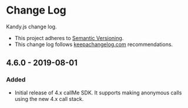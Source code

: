 # Change Log

Kandy.js change log.

- This project adheres to [Semantic Versioning](http://semver.org/).
- This change log follows [keepachangelog.com](http://keepachangelog.com/) recommendations.

## 4.6.0 - 2019-08-01

### Added

- Initial release of 4.x callMe SDK. It supports making anonymous calls using the new 4.x call stack.
